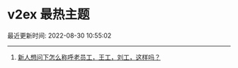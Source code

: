 # v2ex 最热主题

最近更新时间: 2022-08-30 10:55:02

--- 
1. [新人想问下怎么称呼老员工，王工，刘工，这样吗？](https://www.v2ex.com/t/876341) 
